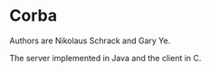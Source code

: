 Corba
======
Authors are Nikolaus Schrack and Gary Ye.

The server implemented in Java and the client in C.
